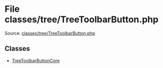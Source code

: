 File classes/tree/TreeToolbarButton.php
=========
Source: [classes/tree/TreeToolbarButton.php](https://github.com/PrestaShop/PrestaShop/blob/1.6.1.1/classes/tree/TreeToolbarButton.php)


Classes
-------

* [TreeToolbarButtonCore](class.TreeToolbarButtonCore.md)

